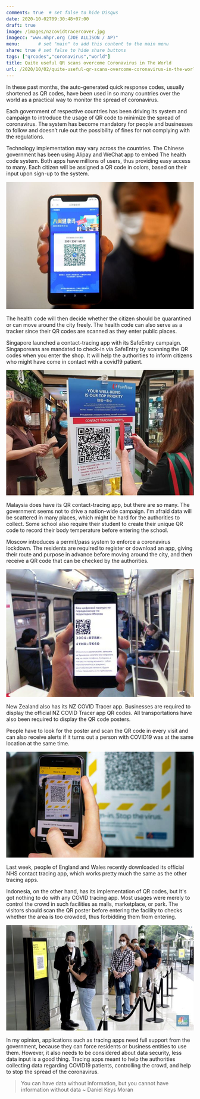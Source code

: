 ```yaml
---
comments: true	# set false to hide Disqus
date: 2020-10-02T09:30:48+07:00
draft: true
image: /images/nzcovidtracercover.jpg
imagecc: "www.nhpr.org (JOE ALLISON / AP)"
menu: 		# set "main" to add this content to the main menu
share: true	# set false to hide share buttons
tags: ["qrcodes","coronavirus","world"]
title: Quite useful QR scans overcome Coronavirus in The World
url: /2020/10/02/quite-useful-qr-scans-overcome-coronavirus-in-the-world
---
```


In these past months, the auto-generated quick response codes, usually shortened as QR codes, have been used in so many countries over the world as a practical way to monitor the spread of coronavirus.

Each government of respective countries has been driving its system and campaign to introduce the usage of QR code to minimize the spread of coronavirus. The system has become mandatory for people and businesses to follow and doesn’t rule out the possibility of fines for not complying with the regulations.

Technology implementation may vary across the countries. The Chinese government has been using Alipay and WeChat app to embed The health code system. Both apps have millions of users, thus providing easy access to many. Each citizen will be assigned a QR code in colors, based on their input upon sign-up to the system.

![china health code](/images/cnqrhealthcodeperson.jpg "source: Asia Times")

The health code will then decide whether the citizen should be quarantined or can move around the city freely. The health code can also serve as a tracker since their QR codes are scanned as they enter public places.

Singapore launched a contact-tracing app with its SafeEntry campaign. Singaporeans are mandated to check-in via SafeEntry by scanning the QR codes when you enter the shop. It will help the authorities to inform citizens who might have come in contact with a covid19 patient.

![singapore safe entry](/images/singsafeentry.jpg "source: The Straits Times")

Malaysia does have its QR contact-tracing app, but there are so many. The government seems not to drive a nation-wide campaign. I'm afraid data will be scattered in many places, which might be hard for the authorities to collect. Some school also require their student to create their unique QR code to record their body temperature before entering the school.

Moscow introduces a permit/pass system to enforce a coronavirus lockdown. The residents are required to register or download an app, giving their route and purpose in advance before moving around the city, and then receive a QR code that can be checked by the authorities.

![moscow pass system](/images/moscowpass.jpg "source: Daily Herald")

New Zealand also has its NZ COVID Tracer app. Businesses are required to display the official NZ COVID Tracer app QR codes. All transportations have also been required to display the QR code posters. 

People have to look for the poster and scan the QR code in every visit and can also receive alerts if it turns out a person with COVID19 was at the same location at the same time. 

![People visiting all Christchurch City Council facilities](/images/covidtracerccc.jpg "source: newsline.ccc.govt.nz")

Last week, people of England and Wales recently downloaded its official NHS contact tracing app, which works pretty much the same as the other tracing apps.

Indonesia, on the other hand, has its implementation of QR codes, but It's got nothing to do with any COVID tracing app. Most usages were merely to control the crowd in such facilities as malls, marketplace, or park. The visitors should scan the QR poster before entering the facility to checks whether the area is too crowded, thus forbidding them from entering.

![Senayan city](/images/senayancitycnbc.jpeg "source: CNBC")

In my opinion, applications such as tracing apps need full support from the government, because they can force residents or business entities to use them. However, it also needs to be considered about data security, less data input is a good thing. Tracing apps meant to help the authorities collecting data regarding COVID19 patients, controlling the crowd, and help to stop the spread of the coronavirus.

> You can have data without information, but you cannot have information without data ~ Daniel Keys Moran